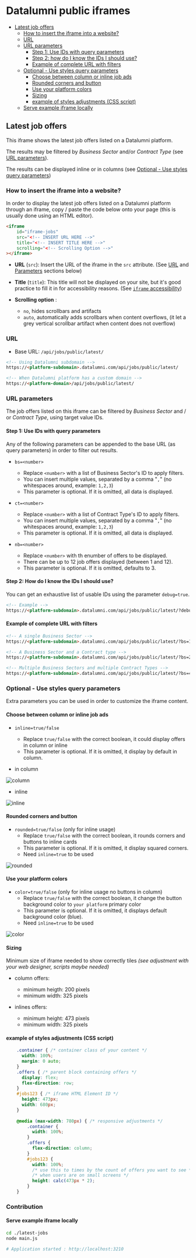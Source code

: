 # Datalumni public iframes

<!-- TOC -->
- [Latest job offers](#latest-job-offers)
  - [How to insert the iframe into a website?](#how-to-insert-the-iframe-into-a-website)
  - [URL](#url)
  - [URL parameters](#url-parameters)
    - [Step 1: Use IDs with query parameters](#step-1-use-ids-with-query-parameters)
    - [Step 2: how do I know the IDs I should use?](#step-2-how-do-i-know-the-ids-i-should-use)
    - [Example of complete URL with filters](#example-of-complete-url-with-filters)
  - [Optional - Use styles query parameters](#optional---use-styles-query-parameters)
    - [Choose between column or inline job ads](#choose-between-column-or-inline-job-ads)
    - [Rounded corners and button](#rounded-corners-and-button)
    - [Use your platform colors](#use-your-platform-colors)
    - [Sizing](#sizing)
    - [example of styles adjustments (CSS script)](#example-of-styles-adjustments-css-script)
  - [Serve example iframe locally](#serve-example-iframe-locally)
<!-- /TOC -->

## Latest job offers

This iframe shows the latest job offers listed on a Datalumni platform.

The results may be filtered by *Business Sector* and/or *Contract Type* (see [URL parameters](#url-parameters)).

The results can be displayed inline or in columns (see [Optional - Use styles query parameters](#optional---use-styles-query-parameters))

### How to insert the iframe into a website?

In order to display the latest job offers listed on a Datalumni platform through an iframe, copy / paste the code below onto your page (this is usually done using an HTML editor).

```html
<iframe
    id="iframe-jobs"
    src="<!-- INSERT URL HERE -->"
    title="<!-- INSERT TITLE HERE -->"
    scrolling="<!-- Scrolling Option -->"
></iframe>
```

- **URL** (`src`): Insert the URL of the iframe in the `src` attribute. (See [URL](#url) and [Parameters](#parameters) sections below)

- **Title** (`title`): This title will not be displayed on your site, but it's good practice to fill it in for accessibility reasons. (See [`iframe` accessibility](https://developer.mozilla.org/en-US/docs/Web/HTML/Element/iframe#accessibility_concerns))

- **Scrolling option** :
  - `no`, hides scrollbars and artifacts
  - `auto`, automatically adds scrollbars when content overflows, (it let a grey vertical scrollbar artifact when content does not overflow)

### URL

- Base URL: `/api/jobs/public/latest/`

```html
<!-- Using Datalumni subdomain -->
https://<platform-subdomain>.datalumni.com/api/jobs/public/latest/

<!-- When Datalumni platform has a custom domain -->
https://<platform-domain>/api/jobs/public/latest/
```

### URL parameters

The job offers listed on this iframe can be filtered by *Business Sector* and / or *Contract Type*, using target value IDs.

#### Step 1: Use IDs with query parameters

Any of the following parameters can be appended to the base URL (as query parameters) in order to filter out results.

- `bs=<number>`
  - Replace `<number>` with a list of Business Sector's ID to apply filters.
  - You can insert multiple values, separated by a comma "`,`" (no whitespaces around, example: `1,2,3`)
  - This parameter is optional. If it is omitted, all data is displayed.

- `ct=<number>`
  - Replace `<number>` with a list of Contract Type's ID to apply filters.
  - You can insert multiple values, separated by a comma "`,`" (no whitespaces around, example: `1,2,3`)
  - This parameter is optional. If it is omitted, all data is displayed.

- `nb=<number>`
  - Replace `<number>` with th enumber of offers to be displayed.
  - There can be up to 12 job offers displayed (between 1 and 12).
  - This parameter is optional. If it is omitted, defaults to 3.

#### Step 2: How do I know the IDs I should use?

You can get an exhaustive list of usable IDs using the parameter `debug=true`.

```html
<!-- Example -->
https://<platform-subdomain>.datalumni.com/api/jobs/public/latest/?debug=true
```

#### Example of complete URL with filters

```html
<!-- A single Business Sector -->
https://<platform-subdomain>.datalumni.com/api/jobs/public/latest/?bs=1

<!-- A Business Sector and a Contract type -->
https://<platform-subdomain>.datalumni.com/api/jobs/public/latest/?bs=2&ct=3

<!-- Multiple Business Sectors and multiple Contract Types -->
https://<platform-subdomain>.datalumni.com/api/jobs/public/latest/?bs=4,5&ct=6,7,8
```

### Optional - Use styles query parameters

Extra parameters you can be used in order to customize the iframe content.

#### Choose between column or inline job ads

- `inline=true/false`
  - Replace `true/false` with the correct boolean, it could display offers in column or inline
  - This parameter is optional. If it is omitted, it display by default in column.

- in column

![column](pics/column.png)

- inline

![inline](pics/inline.png)

#### Rounded corners and button

- `rounded=true/false` (only for inline usage)
  - Replace `true/false` with the correct boolean, it rounds corners and buttons to inline cards
  - This parameter is optional. If it is omitted, it display squared corners.
  - Need `inline=true` to be used

![rounded](pics/rounded.png)

#### Use your platform colors

- `color=true/false` (only for inline usage no buttons in column)
  - Replace `true/false` with the correct boolean, it change the button background color to `your platform` primary color
  - This parameter is optional. If it is omitted, it displays default background color (blue).
  - Need `inline=true` to be used

![color](pics/color.png)

#### Sizing

Minimum size of iframe needed to show correctly tiles *(see adjustment with your web designer, scripts maybe needed)*

- column offers:
  - minimum heigth: 200 pixels
  - minimum width: 325 pixels

- inlines offers:
  - minimum height: 473 pixels
  - minimum width: 325 pixels

#### example of styles adjustments (CSS script)

```css
    .container { /* container class of your content */
      width: 100%;
      margin: 0 auto;
    }
    .offers { /* parent block containing offers */
      display: flex;
      flex-direction: row;
    }
    #jobs123 { /* iframe HTML Element ID */
      height: 473px;
      width: 680px;
    }
    
    @media (max-width: 780px) { /* responsive adjustments */
        .container {
          width: 100%;
        }
        .offers {
          flex-direction: column;
        }
        #jobs123 {
          width: 100%;
          /* use this to times by the count of offers you want to see */
          /* when users are on small screens */
          height: calc(473px * 2);
        }
    }
```

### Contribution

#### Serve example iframe locally

```sh
cd ./latest-jobs
node main.js

# Application started : http://localhost:3210
```
